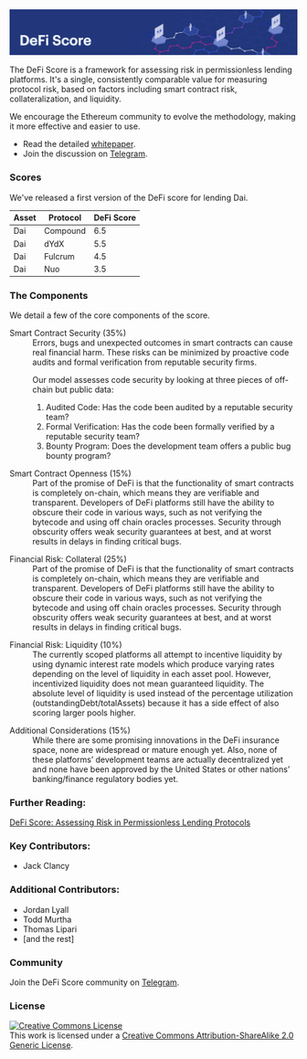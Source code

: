 <img src="assets/images/short_banner.png" alt="DeFi Score">

The DeFi Score is a framework for assessing risk in permissionless lending platforms. It's a single, consistently comparable value for measuring protocol risk, based on factors including smart contract risk, collateralization, and liquidity.

We encourage the Ethereum community to evolve the methodology, making it more effective and easier to use.

* Read the detailed [whitepaper](#).
* Join the discussion on [Telegram](https://t.me/defiscore).

### Scores
We've released a first version of the DeFi score for lending Dai.

| Asset | Protocol | DeFi Score |
|-------|----------|------------|
| Dai   | Compound | 6.5        |
| Dai   | dYdX     | 5.5        |
| Dai   | Fulcrum  | 4.5        |
| Dai   | Nuo      | 3.5        |

### The Components
We detail a few of the core components of the score.

<dl>
  <dt>Smart Contract Security (35%)</dt>
  <dd>Errors, bugs and unexpected outcomes in smart contracts can cause real financial harm. These risks can be minimized by proactive code audits and formal verification from reputable security firms.

  Our model assesses code security by looking at three pieces of off-chain but public data:

  1. Audited Code: Has the code been audited by a reputable security team?
  2. Formal Verification: Has the code been formally verified by a reputable security team?
  3. Bounty Program: Does the development team offers a public bug bounty program?

  </dd>
</dl>
<dl>
  <dt>Smart Contract Openness (15%)</dt>
  <dd>Part of the promise of DeFi is that the functionality of smart contracts is completely on-chain, which means they are verifiable and transparent. Developers of DeFi platforms still have the ability to obscure their code in various ways, such as not verifying the bytecode and using off chain oracles processes. Security through obscurity offers weak security guarantees at best, and at worst results in delays in finding critical bugs.</dd>
</dl>

<dl>
  <dt>Financial Risk: Collateral (25%)</dt>
  <dd>Part of the promise of DeFi is that the functionality of smart contracts is completely on-chain, which means they are verifiable and transparent. Developers of DeFi platforms still have the ability to obscure their code in various ways, such as not verifying the bytecode and using off chain oracles processes. Security through obscurity offers weak security guarantees at best, and at worst results in delays in finding critical bugs.</dd>
</dl>

<dl>
  <dt>Financial Risk: Liquidity (10%)</dt>
  <dd>The currently scoped platforms all attempt to incentive liquidity by using dynamic interest rate models which produce varying rates depending on the level of liquidity in each asset pool. However, incentivized liquidity does not mean guaranteed liquidity. The absolute level of liquidity is used instead of the percentage utilization (outstandingDebt/totalAssets) because it has a side effect of also scoring larger pools higher.</dd>
</dl>

<dl>
  <dt>Additional Considerations (15%)</dt>
  <dd>While there are some promising innovations in the DeFi insurance space, none are widespread or mature enough yet. Also, none of these platforms’ development teams are actually decentralized yet and none have been approved by the United States or other nations’ banking/finance regulatory bodies yet.</dd>
</dl>

### Further Reading:
[DeFi Score: Assessing Risk in Permissionless Lending Protocols](#)

### Key Contributors:
* Jack Clancy

### Additional Contributors:
* Jordan Lyall
* Todd Murtha
* Thomas Lipari
* [and the rest]

### Community
Join the DeFi Score community on [Telegram](https://t.me/defiscore).

### License
<a rel="license" href="http://creativecommons.org/licenses/by-sa/2.0/"><img alt="Creative Commons License" style="border-width:0" src="https://i.creativecommons.org/l/by-sa/2.0/80x15.png" /></a><br />This work is licensed under a <a rel="license" href="http://creativecommons.org/licenses/by-sa/2.0/">Creative Commons Attribution-ShareAlike 2.0 Generic License</a>.
